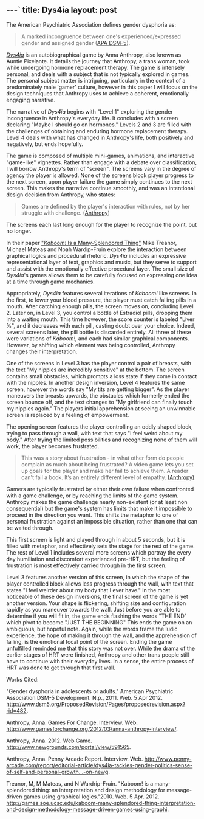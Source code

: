 ---`
title: Dys4ia
layout: post
---

The American Psychiatric Association defines gender dysphoria as:
>A marked incongruence between one's experienced/expressed gender and assigned gender ([APA DSM-5](http://www.dsm5.org/ProposedRevision/Pages/proposedrevision.aspx?rid=482)).

[*Dys4ia*](http://www.auntiepixelante.com/?p=1515) is an autobiographical game by Anna Anthropy, also known as Auntie Pixelante.
It details the journey that Anthropy, a trans woman, took while undergoing hormone replacement therapy.
The game is intensely personal, and deals with a subject that is not typically explored in games.
The personal subject matter is intriguing, particularly in the context of a predominately male 'gamer' culture, however in this paper I will focus on the design techniques that Anthropy uses to achieve a coherent, emotionally engaging narrative.

The narrative of *Dys4ia* begins with "Level 1" exploring the gender incongruence in Anthropy's everyday life.
It concludes with a screen declaring "Maybe I should go on hormones."
Levels 2 and 3 are filled with the challenges of obtaining and enduring hormone replacement therapy.
Level 4 deals with what has changed in Anthropy's life, both positively and negatively, but ends hopefully.

The game is composed of multiple mini-games, animations, and interactive "game-like" vignettes.
Rather than engage with a debate over classification, I will borrow Anthropy's term of "screen".
The screens vary in the degree of agency the player is allowed.
None of the screens block player progress to the next screen, upon player failure the game simply continues to the next screen. 
This makes the narrative continue smoothly, and was an intentional design decision from Anthropy, who states:
>Games are defined by the player's interaction with rules, not by her struggle with challenge. ([Anthropy](http://www.gamesforchange.org/2012/03/anna-anthropy-interview/))

The screens each last long enough for the player to recognize the point, but no longer.

In their paper ["*Kaboom!* Is a Many-Splendored Thing"](http://games.soe.ucsc.edu/kaboom-many-splendored-thing-interpretation-and-design-methodology-message-driven-games-using-graphi) Mike Treanor, Michael Mateas and Noah Wardip-Fruin explore the interaction between graphical logics and procedural rhetoric.
*Dys4ia* includes an expressive representational layer of text, graphics and music, but they serve to support and assist with the emotionally effective procedural layer.
The small size of *Dys4ia*'s games allows them to be carefully focused on expressing one idea at a time through game mechanics.

Appropriately, *Dys4ia* features several iterations of *Kaboom!* like screens.
In the first, to lower your blood pressure, the player must catch falling pills in a mouth.
After catching enough pills, the screen moves on, concluding Level 2.
Later on, in Level 3, you control a bottle of Estradiol pills, dropping them into a waiting mouth.
This time however, the score counter is labeled "Liver %", and it decreases with each pill, casting doubt over your choice.
Indeed, several screens later, the pill bottle is discarded entirely.
All three of these were variations of *Kaboom!*, and each had similar graphical components.
However, by shifting which element was being controlled, Anthropy changes their interpretation.

One of the screens in Level 3 has the player control a pair of breasts, with the text "My nipples are incredibly sensitive" at the bottom.
The screen contains small obstacles, which prompts a loss state if they come in contact with the nipples.
In another design inversion, Level 4 features the same screen, however the words say "My tits are getting bigger".
As the player maneuvers the breasts upwards, the obstacles which formerly ended the screen bounce off, and the text changes to "My girlfriend can finally touch my nipples again."
The players initial apprehension at seeing an unwinnable screen is replaced by a feeling of empowerment.

The opening screen features the player controlling an oddly shaped block, trying to pass through a wall, with text that says "I feel weird about my body."
After trying the limited possibilities and recognizing none of them will work, the player becomes frustrated.

>This was a story about frustration - in what other form do people complain as much about being frustrated? A video game lets you set up goals for the player and make her fail to achieve them. A reader can't fail a book. It’s an entirely different level of empathy. [(Anthropy)](http://www.penny-arcade.com/report/editorial-article/dys4ia-tackles-gender-politics-sense-of-self-and-personal-growth...-on-newg)

Gamers are typically frustrated by either their own failure when confronted with a game challenge, or by reaching the limits of the game system.
Anthropy makes the game challenge nearly non-existent (or at least non consequential) but the game's system has limits that make it impossible to proceed in the direction you want.
This shifts the metaphor to one of personal frustration against an impossible situation, rather than one that can be waited through.

This first screen is light and played through in about 5 seconds, but it is filled with metaphor, and effectively sets the stage for the rest of the game.
The rest of Level 1 includes several more screens which portray the every day humiliation and discomfort experienced pre-HRT, but the feeling of frustration is most effectively carried through in the first screen.

Level 3 features another version of this screen, in which the shape of the player controlled block allows less progress through the wall, with text that states "I feel weirder about my body that I ever have."
In the most noticeable of these design inversions, the final screen of the game is yet another version.
Your shape is flickering, shifting size and configuration rapidly as you maneuver towards the wall.
Just before you are able to determine if you will fit in, the game ends flashing the words "THE END" which pivot to become "JUST THE BEGINNING"
This ends the game on an ambiguous, but hopeful note.
Again, while the words frame the ludic experience, the hope of making it through the wall, and the apprehension of failing, is the emotional focal point of the screen.
Ending the game unfulfilled reminded me that this story was not over.
While the drama of the earlier stages of HRT were finished, Anthropy and other trans people still have to continue with their everyday lives.
In a sense, the entire process of HRT was done to get through that first wall.

Works Cited:

"Gender dysphoria in adolescents or adults." American Psychiatric Association DSM-5 Development. N.p., 2011. Web. 5 Apr 2012. <http://www.dsm5.org/ProposedRevision/Pages/proposedrevision.aspx?rid=482>.

Anthropy, Anna. Games For Change. Interview. Web. <http://www.gamesforchange.org/2012/03/anna-anthropy-interview/>.

Anthropy, Anna. 2012. Web Game. <http://www.newgrounds.com/portal/view/591565>.

Anthropy, Anna. Penny Arcade Report. Interview. Web. <http://www.penny-arcade.com/report/editorial-article/dys4ia-tackles-gender-politics-sense-of-self-and-personal-growth...-on-newg>.

Treanor, M, M Mateas, and N Wardrip-Fruin. "Kaboom! is a many-splendored thing: an interpretation and design methodology for message-driven games using graphical logics."2010. Web. 5 Apr. 2012. <http://games.soe.ucsc.edu/kaboom-many-splendored-thing-interpretation-and-design-methodology-message-driven-games-using-graphi>.
